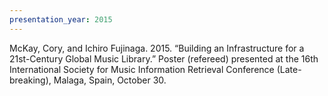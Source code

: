 ```yaml
---
presentation_year: 2015
---
```

McKay, Cory, and Ichiro Fujinaga. 2015. “Building an Infrastructure for a 21st-Century Global Music Library.” Poster (refereed) presented at the 16th International Society for Music Information Retrieval Conference (Late-breaking), Malaga, Spain, October 30.
